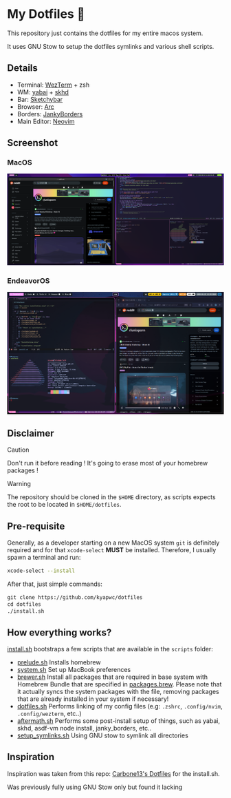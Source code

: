 # My Dotfiles 🚀
This repository just contains the dotfiles for my entire macos system.

It uses GNU Stow to setup the dotfiles symlinks and various shell scripts.

## Details
- Terminal: [WezTerm](https://wezfurlong.org/wezterm/index.html) + zsh
- WM: [yabai](https://github.com/koekeishiya/yabai) + [skhd](https://github.com/koekeishiya/skhd)
- Bar: [Sketchybar](https://github.com/FelixKratz/SketchyBar)
- Browser: [Arc](https://arc.net/)
- Borders: [JankyBorders](https://github.com/FelixKratz/JankyBorders)
- Main Editor: [Neovim](https://neovim.io/)

## Screenshot

### MacOS
![Desktop Screenshot in UTM VM](https://raw.githubusercontent.com/kyapwc/dotfiles/master/.assets/setup.png)

### EndeavorOS
![Desktop Screenshot of Endeavor + Hyprland](https://raw.githubusercontent.com/kyapwc/dotfiles/master/.assets/linux-setup.png)

## Disclaimer

> [!CAUTION]
> Don't run it before reading ! It's going to erase most of your homebrew packages !

> [!WARNING]
> The repository should be cloned in the `$HOME` directory, as scripts expects the root to be located in `$HOME/dotfiles`.

## Pre-requisite
Generally, as a developer starting on a new MacOS system `git` is definitely required and for that `xcode-select` **MUST** be installed. Therefore, I usually spawn a terminal and run:
```sh
xcode-select --install
```

After that, just simple commands:
```
git clone https://github.com/kyapwc/dotfiles
cd dotfiles
./install.sh
```

## How everything works?
[install.sh](./install.sh) bootstraps a few scripts that are available in the `scripts` folder:
- [prelude.sh](./scripts/prelude.sh) Installs homebrew
- [system.sh](./scripts/system.sh) Set up MacBook preferences
- [brewer.sh](./scripts/brewer.sh) Install all packages that are required in base system with Homebrew Bundle that are specified in [packages.brew](./packages.brew). Please note that it actually syncs the system packages with the file, removing packages that are already installed in your system if necessary!
- [dotfiles.sh](./scripts/dotfiles.sh) Performs linking of my config files (e.g: `.zshrc`, `.config/nvim`, `.config/wezterm`, etc..)
- [aftermath.sh](./scripts/aftermath.sh) Performs some post-install setup of things, such as yabai, skhd, asdf-vm node install, janky_borders, etc..
- [setup_symlinks.sh](./scripts/setup_symlinks.sh) Using GNU stow to symlink all directories

## Inspiration
Inspiration was taken from this repo: [Carbone13's Dotfiles](https://github.com/Carbone13/dotfiles) for the install.sh.

Was previously fully using GNU Stow only but found it lacking
